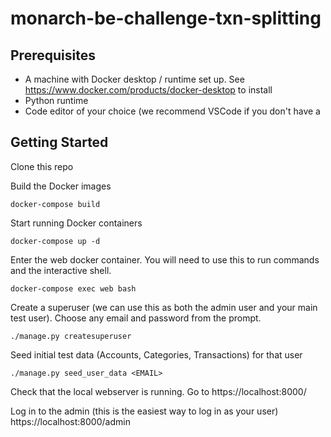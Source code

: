 # monarch-be-challenge-txn-splitting

## Prerequisites
- A machine with Docker desktop / runtime set up. See https://www.docker.com/products/docker-desktop to install
- Python runtime
- Code editor of your choice (we recommend VSCode if you don't have a 

## Getting Started
Clone this repo

Build the Docker images
```
docker-compose build
```

Start running Docker containers
```
docker-compose up -d
```

Enter the web docker container. You will need to use this to run commands and the interactive shell.
```
docker-compose exec web bash
```

Create a superuser (we can use this as both the admin user and your main test user). Choose any email and password from the prompt.
```
./manage.py createsuperuser
```

Seed initial test data (Accounts, Categories, Transactions) for that user
```
./manage.py seed_user_data <EMAIL>
```

Check that the local webserver is running. Go to https://localhost:8000/ 

Log in to the admin (this is the easiest way to log in as your user)
https://localhost:8000/admin

